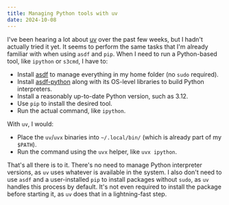 ```yaml
---
title: Managing Python tools with uv
date: 2024-10-08
---
```


I've been hearing a lot about [uv][uv] over the past few weeks, but I hadn't actually tried it yet. It seems to perform the same tasks that I'm already familiar with when using `asdf` and `pip`. When I need to run a Python-based tool, like `ipython` or `s3cmd`, I have to:

- Install [asdf][asdf] to manage everything in my home folder (no `sudo` required).
- Install [asdf-python][asdf-python] along with its OS-level libraries to build Python interpreters.
- Install a reasonably up-to-date Python version, such as 3.12.
- Use `pip` to install the desired tool.
- Run the actual command, like `ipython`.

With `uv`, I would:

- Place the `uv`/`uvx` binaries into `~/.local/bin/` (which is already part of my `$PATH`).
- Run the command using the `uvx` helper, like `uvx ipython`.

That's all there is to it. There's no need to manage Python interpreter versions, as `uv` uses whatever is available in the system. I also don't need to use `asdf` and a user-installed `pip` to install packages without `sudo`, as `uv` handles this process by default. It's not even required to install the package before starting it, as `uv` does that in a lightning-fast step.

[asdf-python]: https://github.com/asdf-community/asdf-python
[asdf]: https://github.com/asdf-vm/asdf
[uv]: https://github.com/astral-sh/uv
